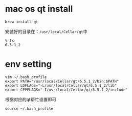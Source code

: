 # mac os qt install
```shell
brew install qt
```
安装好的目录在：`/usr/local/Cellar/qt`中
```shell
% ls
6.5.1_2
```
# env setting
```shell
vim ~/.bash_profile
export PATH="/usr/local/Cellar/qt/6.5.1_2/bin:$PATH"
export LDFLAGS="-L/usr/local/Cellar/qt/6.5.1_2/lib"
export CPPFLAGS="-I/usr/local/Cellar/qt/6.5.1_2/include"
```
根据对应的qt帮忙设置即可
```shell
source ~/.bash_profile
```
